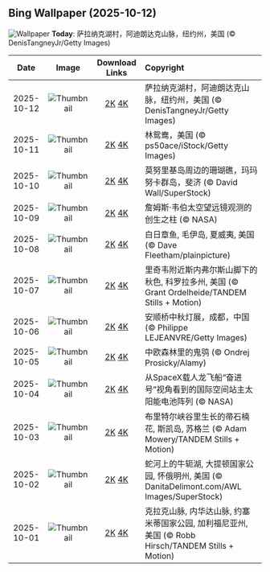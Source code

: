 ## Bing Wallpaper (2025-10-12)

![Wallpaper](https://cn.bing.com/th?id=OHR.SaranacLake_ZH-CN0224689397_UHD.jpg&w=1024) **Today**: 萨拉纳克湖村，阿迪朗达克山脉，纽约州，美国 (© DenisTangneyJr/Getty Images)

|    Date    |                                              Image                                              |                                                                                   Download Links                                                                                    | Copyright                                                                                            |
| :--------: | :---------------------------------------------------------------------------------------------: | :---------------------------------------------------------------------------------------------------------------------------------------------------------------------------------: | :--------------------------------------------------------------------------------------------------- |
| 2025-10-12 |   ![Thumbnail](https://cn.bing.com/th?id=OHR.SaranacLake_ZH-CN0224689397_UHD.jpg&w=384&h=216)   |     [2K](https://cn.bing.com/th?id=OHR.SaranacLake_ZH-CN0224689397_UHD.jpg&w=2560&h=1440) [4K](https://cn.bing.com/th?id=OHR.SaranacLake_ZH-CN0224689397_UHD.jpg&w=3840&h=2160)     | 萨拉纳克湖村，阿迪朗达克山脉，纽约州，美国 (© DenisTangneyJr/Getty Images)                          |
| 2025-10-11 |   ![Thumbnail](https://cn.bing.com/th?id=OHR.WoodDuckHen_ZH-CN9558916773_UHD.jpg&w=384&h=216)   |     [2K](https://cn.bing.com/th?id=OHR.WoodDuckHen_ZH-CN9558916773_UHD.jpg&w=2560&h=1440) [4K](https://cn.bing.com/th?id=OHR.WoodDuckHen_ZH-CN9558916773_UHD.jpg&w=3840&h=2160)     | 林鸳鸯，美国 (© ps50ace/iStock/Getty Images)                                                        |
| 2025-10-10 |  ![Thumbnail](https://cn.bing.com/th?id=OHR.MonurikiFiji_ZH-CN9178115886_UHD.jpg&w=384&h=216)   |    [2K](https://cn.bing.com/th?id=OHR.MonurikiFiji_ZH-CN9178115886_UHD.jpg&w=2560&h=1440) [4K](https://cn.bing.com/th?id=OHR.MonurikiFiji_ZH-CN9178115886_UHD.jpg&w=3840&h=2160)    | 莫努里基岛周边的珊瑚礁，玛玛努卡群岛，斐济 (© David Wall/SuperStock)                                |
| 2025-10-09 |   ![Thumbnail](https://cn.bing.com/th?id=OHR.WebbPillars_ZH-CN9054137596_UHD.jpg&w=384&h=216)   |     [2K](https://cn.bing.com/th?id=OHR.WebbPillars_ZH-CN9054137596_UHD.jpg&w=2560&h=1440) [4K](https://cn.bing.com/th?id=OHR.WebbPillars_ZH-CN9054137596_UHD.jpg&w=3840&h=2160)     | ‌詹姆斯·韦伯太空望远镜观测的创生之柱 (© NASA)                                                       |
| 2025-10-08 |  ![Thumbnail](https://cn.bing.com/th?id=OHR.OctopusCyanea_ZH-CN8948609460_UHD.jpg&w=384&h=216)  |   [2K](https://cn.bing.com/th?id=OHR.OctopusCyanea_ZH-CN8948609460_UHD.jpg&w=2560&h=1440) [4K](https://cn.bing.com/th?id=OHR.OctopusCyanea_ZH-CN8948609460_UHD.jpg&w=3840&h=2160)   | 白日章鱼, 毛伊岛, 夏威夷, 美国 (© Dave Fleetham/plainpicture)                                       |
| 2025-10-07 |  ![Thumbnail](https://cn.bing.com/th?id=OHR.RidgwayAspens_ZH-CN8735375502_UHD.jpg&w=384&h=216)  |   [2K](https://cn.bing.com/th?id=OHR.RidgwayAspens_ZH-CN8735375502_UHD.jpg&w=2560&h=1440) [4K](https://cn.bing.com/th?id=OHR.RidgwayAspens_ZH-CN8735375502_UHD.jpg&w=3840&h=2160)   | 里奇韦附近斯内弗尔斯山脚下的秋色, 科罗拉多州, 美国 (© Grant Ordelheide/TANDEM Stills + Motion)      |
| 2025-10-06 |  ![Thumbnail](https://cn.bing.com/th?id=OHR.AnshunBridge_ZH-CN8392458102_UHD.jpg&w=384&h=216)   |    [2K](https://cn.bing.com/th?id=OHR.AnshunBridge_ZH-CN8392458102_UHD.jpg&w=2560&h=1440) [4K](https://cn.bing.com/th?id=OHR.AnshunBridge_ZH-CN8392458102_UHD.jpg&w=3840&h=2160)    | 安顺桥中秋灯展，成都，中国 (© Philippe LEJEANVRE/Getty Images)                                      |
| 2025-10-05 |   ![Thumbnail](https://cn.bing.com/th?id=OHR.TeacherOwl_ZH-CN8289875605_UHD.jpg&w=384&h=216)    |      [2K](https://cn.bing.com/th?id=OHR.TeacherOwl_ZH-CN8289875605_UHD.jpg&w=2560&h=1440) [4K](https://cn.bing.com/th?id=OHR.TeacherOwl_ZH-CN8289875605_UHD.jpg&w=3840&h=2160)      | 中欧森林里的鬼鸮 (© Ondrej Prosicky/Alamy)                                                          |
| 2025-10-04 | ![Thumbnail](https://cn.bing.com/th?id=OHR.DragonEndeavour_ZH-CN8160066040_UHD.jpg&w=384&h=216) | [2K](https://cn.bing.com/th?id=OHR.DragonEndeavour_ZH-CN8160066040_UHD.jpg&w=2560&h=1440) [4K](https://cn.bing.com/th?id=OHR.DragonEndeavour_ZH-CN8160066040_UHD.jpg&w=3840&h=2160) | 从SpaceX载人龙飞船“奋进号”视角看到的国际空间站主太阳能电池阵列 (© NASA)                             |
| 2025-10-03 |   ![Thumbnail](https://cn.bing.com/th?id=OHR.SkyeHeather_ZH-CN2820283990_UHD.jpg&w=384&h=216)   |     [2K](https://cn.bing.com/th?id=OHR.SkyeHeather_ZH-CN2820283990_UHD.jpg&w=2560&h=1440) [4K](https://cn.bing.com/th?id=OHR.SkyeHeather_ZH-CN2820283990_UHD.jpg&w=3840&h=2160)     | 布里特尔峡谷里生长的帚石楠花, 斯凯岛, 苏格兰 (© Adam Mowery/TANDEM Stills + Motion)                 |
| 2025-10-02 |    ![Thumbnail](https://cn.bing.com/th?id=OHR.OxbowBend_ZH-CN7211791969_UHD.jpg&w=384&h=216)    |       [2K](https://cn.bing.com/th?id=OHR.OxbowBend_ZH-CN7211791969_UHD.jpg&w=2560&h=1440) [4K](https://cn.bing.com/th?id=OHR.OxbowBend_ZH-CN7211791969_UHD.jpg&w=3840&h=2160)       | 蛇河上的牛轭湖, 大提顿国家公园, 怀俄明州, 美国 (© DanitaDelimont.com/AWL Images/SuperStock)         |
| 2025-10-01 |  ![Thumbnail](https://cn.bing.com/th?id=OHR.YosemiteClark_ZH-CN7179533292_UHD.jpg&w=384&h=216)  |   [2K](https://cn.bing.com/th?id=OHR.YosemiteClark_ZH-CN7179533292_UHD.jpg&w=2560&h=1440) [4K](https://cn.bing.com/th?id=OHR.YosemiteClark_ZH-CN7179533292_UHD.jpg&w=3840&h=2160)   | 克拉克山脉, 内华达山脉, 约塞米蒂国家公园, 加利福尼亚州, 美国 (© Robb Hirsch/TANDEM Stills + Motion) |
